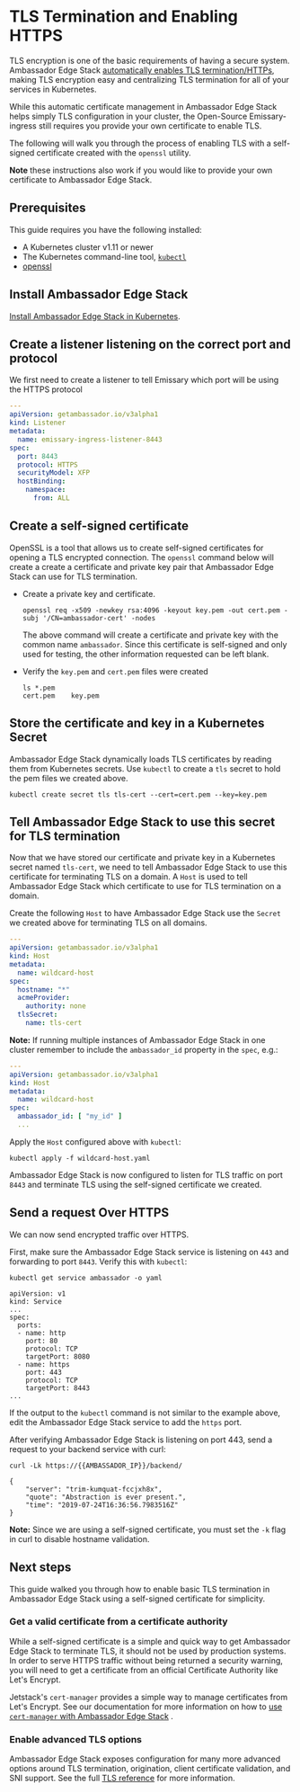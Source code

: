 # TLS Termination and Enabling HTTPS

TLS encryption is one of the basic requirements of having a secure system. Ambassador Edge Stack [automatically enables TLS termination/HTTPs](../using-custom-resources/the-host-resource.md#tls-settings), making TLS encryption easy and centralizing TLS termination for all of your services in Kubernetes.

While this automatic certificate management in Ambassador Edge Stack helps simply TLS configuration in your cluster, the Open-Source Emissary-ingress still requires you provide your own certificate to enable TLS.

The following will walk you through the process of enabling TLS with a self-signed certificate created with the `openssl` utility.

**Note** these instructions also work if you would like to provide your own certificate to Ambassador Edge Stack.

## Prerequisites

This guide requires you have the following installed:

* A Kubernetes cluster v1.11 or newer
* The Kubernetes command-line tool, [`kubectl`](https://kubernetes.io/docs/tasks/tools/install-kubectl/)
* [openssl](https://www.openssl.org/source/)

## Install Ambassador Edge Stack

[Install Ambassador Edge Stack in Kubernetes](../../).

## Create a listener listening on the correct port and protocol

We first need to create a listener to tell Emissary which port will be using the HTTPS protocol

```yaml
---
apiVersion: getambassador.io/v3alpha1
kind: Listener
metadata:
  name: emissary-ingress-listener-8443
spec:
  port: 8443
  protocol: HTTPS
  securityModel: XFP
  hostBinding:
    namespace:
      from: ALL
```

## Create a self-signed certificate

OpenSSL is a tool that allows us to create self-signed certificates for opening a TLS encrypted connection. The `openssl` command below will create a create a certificate and private key pair that Ambassador Edge Stack can use for TLS termination.

*   Create a private key and certificate.

    ```
    openssl req -x509 -newkey rsa:4096 -keyout key.pem -out cert.pem -subj '/CN=ambassador-cert' -nodes
    ```

    The above command will create a certificate and private key with the common name `ambassador`. Since this certificate is self-signed and only used for testing, the other information requested can be left blank.
*   Verify the `key.pem` and `cert.pem` files were created

    ```
    ls *.pem
    cert.pem	key.pem
    ```

## Store the certificate and key in a Kubernetes Secret

Ambassador Edge Stack dynamically loads TLS certificates by reading them from Kubernetes secrets. Use `kubectl` to create a `tls` secret to hold the pem files we created above.

```
kubectl create secret tls tls-cert --cert=cert.pem --key=key.pem
```

## Tell Ambassador Edge Stack to use this secret for TLS termination

Now that we have stored our certificate and private key in a Kubernetes secret named `tls-cert`, we need to tell Ambassador Edge Stack to use this certificate for terminating TLS on a domain. A `Host` is used to tell Ambassador Edge Stack which certificate to use for TLS termination on a domain.

Create the following `Host` to have Ambassador Edge Stack use the `Secret` we created above for terminating TLS on all domains.

```yaml
---
apiVersion: getambassador.io/v3alpha1
kind: Host
metadata:
  name: wildcard-host
spec:
  hostname: "*"
  acmeProvider:
    authority: none
  tlsSecret:
    name: tls-cert
```

**Note:** If running multiple instances of Ambassador Edge Stack in one cluster remember to include the `ambassador_id` property in the `spec`, e.g.:

```yaml
---
apiVersion: getambassador.io/v3alpha1
kind: Host
metadata:
  name: wildcard-host
spec:
  ambassador_id: [ "my_id" ]
  ...
```

Apply the `Host` configured above with `kubectl`:

```
kubectl apply -f wildcard-host.yaml
```

Ambassador Edge Stack is now configured to listen for TLS traffic on port `8443` and terminate TLS using the self-signed certificate we created.

## Send a request Over HTTPS

We can now send encrypted traffic over HTTPS.

First, make sure the Ambassador Edge Stack service is listening on `443` and forwarding to port `8443`. Verify this with `kubectl`:

```
kubectl get service ambassador -o yaml

apiVersion: v1
kind: Service
...
spec:
  ports:
  - name: http
    port: 80
    protocol: TCP
    targetPort: 8080
  - name: https
    port: 443
    protocol: TCP
    targetPort: 8443
...
```

If the output to the `kubectl` command is not similar to the example above, edit the Ambassador Edge Stack service to add the `https` port.

After verifying Ambassador Edge Stack is listening on port 443, send a request to your backend service with curl:

```
curl -Lk https://{{AMBASSADOR_IP}}/backend/

{
    "server": "trim-kumquat-fccjxh8x",
    "quote": "Abstraction is ever present.",
    "time": "2019-07-24T16:36:56.7983516Z"
}
```

**Note:** Since we are using a self-signed certificate, you must set the `-k` flag in curl to disable hostname validation.

## Next steps

This guide walked you through how to enable basic TLS termination in Ambassador Edge Stack using a self-signed certificate for simplicity.

### Get a valid certificate from a certificate authority

While a self-signed certificate is a simple and quick way to get Ambassador Edge Stack to terminate TLS, it should not be used by production systems. In order to serve HTTPS traffic without being returned a security warning, you will need to get a certificate from an official Certificate Authority like Let's Encrypt.

Jetstack's `cert-manager` provides a simple way to manage certificates from Let's Encrypt. See our documentation for more information on how to [use `cert-manager` with Ambassador Edge Stack](using-cert-manager.md) .

### Enable advanced TLS options

Ambassador Edge Stack exposes configuration for many more advanced options around TLS termination, origination, client certificate validation, and SNI support. See the full [TLS reference](tls-overview.md) for more information.
